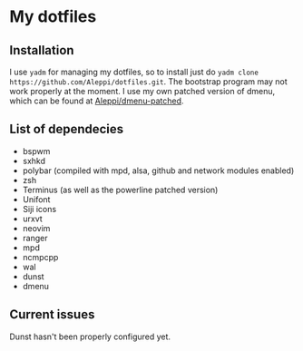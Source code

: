 # My dotfiles

## Installation

I use `yadm` for managing my dotfiles, so to install just do `yadm clone
https://github.com/Aleppi/dotfiles.git`. The bootstrap program may not work
properly at the moment. I use my own patched version of dmenu, which can be
found at [Aleppi/dmenu-patched](https://github.com/Aleppi/dmenu-patched).

## List of dependecies
* bspwm
* sxhkd
* polybar (compiled with mpd, alsa, github and network modules enabled)
* zsh
* Terminus (as well as the powerline patched version)
* Unifont
* Siji icons
* urxvt
* neovim
* ranger
* mpd
* ncmpcpp
* wal
* dunst
* dmenu

## Current issues
Dunst hasn't been properly configured yet.
